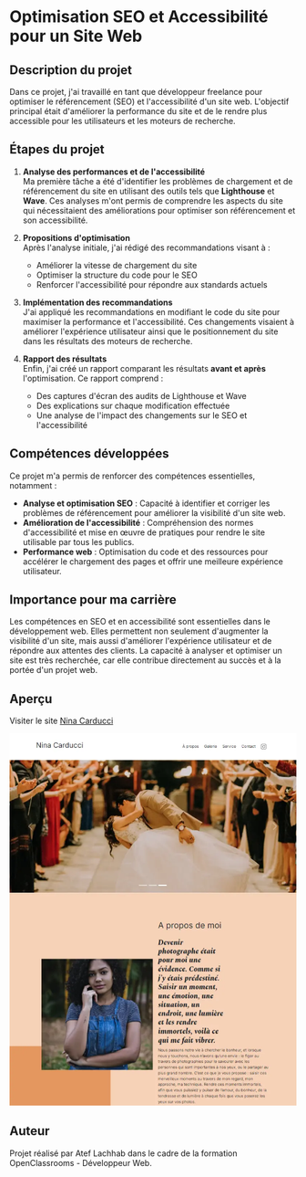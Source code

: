 # Optimisation SEO et Accessibilité pour un Site Web

## Description du projet
Dans ce projet, j'ai travaillé en tant que développeur freelance pour optimiser le référencement (SEO) et l'accessibilité d'un site web. L'objectif principal était d'améliorer la performance du site et de le rendre plus accessible pour les utilisateurs et les moteurs de recherche.

## Étapes du projet
1. **Analyse des performances et de l'accessibilité**  
   Ma première tâche a été d'identifier les problèmes de chargement et de référencement du site en utilisant des outils tels que **Lighthouse** et **Wave**. Ces analyses m'ont permis de comprendre les aspects du site qui nécessitaient des améliorations pour optimiser son référencement et son accessibilité.

2. **Propositions d'optimisation**  
   Après l'analyse initiale, j'ai rédigé des recommandations visant à :
   - Améliorer la vitesse de chargement du site
   - Optimiser la structure du code pour le SEO
   - Renforcer l'accessibilité pour répondre aux standards actuels

3. **Implémentation des recommandations**  
   J'ai appliqué les recommandations en modifiant le code du site pour maximiser la performance et l'accessibilité. Ces changements visaient à améliorer l'expérience utilisateur ainsi que le positionnement du site dans les résultats des moteurs de recherche.

4. **Rapport des résultats**  
   Enfin, j'ai créé un rapport comparant les résultats **avant et après** l'optimisation. Ce rapport comprend :
   - Des captures d'écran des audits de Lighthouse et Wave
   - Des explications sur chaque modification effectuée
   - Une analyse de l'impact des changements sur le SEO et l'accessibilité

## Compétences développées
Ce projet m'a permis de renforcer des compétences essentielles, notamment :
- **Analyse et optimisation SEO** : Capacité à identifier et corriger les problèmes de référencement pour améliorer la visibilité d'un site web.
- **Amélioration de l'accessibilité** : Compréhension des normes d'accessibilité et mise en œuvre de pratiques pour rendre le site utilisable par tous les publics.
- **Performance web** : Optimisation du code et des ressources pour accélérer le chargement des pages et offrir une meilleure expérience utilisateur.

## Importance pour ma carrière
Les compétences en SEO et en accessibilité sont essentielles dans le développement web. Elles permettent non seulement d'augmenter la visibilité d'un site, mais aussi d'améliorer l'expérience utilisateur et de répondre aux attentes des clients. La capacité à analyser et optimiser un site est très recherchée, car elle contribue directement au succès et à la portée d'un projet web.


## Aperçu
Visiter le site [Nina Carducci](https://booki-three-indol.vercel.app/)

![Capture d'écran du site de Nina Carducci](/screenshots/nina1.webp)

## Auteur
Projet réalisé par Atef Lachhab dans le cadre de la formation OpenClassrooms - Développeur Web.
